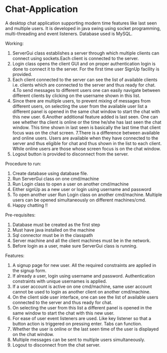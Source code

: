 # Chat-Application
A desktop chat application supporting modern time features like last seen and multiple users. It is developed in java swing using socket programming, multi-threading and event listeners. 
Database used is MySQL.

Working:
1. ServerGui class establishes a server through which multiple clients can connect using sockets.Each client is connected to the   server.
2. Login class opens the client GUI and on proper authentication login is done to connect it to the server. For the first time user SignUp facility is provided.
3. Each client connected to the server can see the list of available clients i.e. clients which are connected to the server and thus ready for chat. 
4.To send messages to different users one can easily navigate between different clients by clicking on the username shown in this list.
5. Since there are multiple users, to prevent mixing of messages from different users, on selecting the user from the available user list a different panel is opened in the same chat window to start the chat with this new user.
6.Another additional feature added is last seen. One can see whether tha client is online or the time he/she has last seen the chat window. This time shown in last seen is basically the last time that client focus was on the chat screen.
7.There is a difference between available and online users. Users are available when they have connected to the server and thus eligible for chat and thus shown in the list to each client. While online users are those whose screen focus is on the chat window.
8. Logout button is provided to disconnect from the server.

Procedure to run:
1. Create database using database file.
2. Run ServerGui class on one cmd/machine
3. Run Login class to open a user on another cmd/machine
4. Either signUp as a new user or login using username and password
5. To open another user Run Login class on another cmd/machine. Multiple users can be opened simultaneously on different machines/cmd.
6. Happy chatting !!

Pre-requisites:
1. Database must be created as the first step
2. Must have java installed on the machine
3. Sql connector must be in the classpath
4. Server machine and all the client machines must be in the network.
5. Before login as a user, make sure ServerGui class is running.

Features:

1. A signup page for new user. All the required constraints are applied in the signup form.
2. If already a user, login using username and password. Authentication constraints with unique usernames is applied.
3. If a user account is active on one cmd/machine, same user account cannot be used to login as another client on another cmd/machine.
4. On the client side user interface, one can see the list of available users connected to the server and thus ready for chat.
5. On selecting the user from this list a different panel is opened in the same window to start the chat with this new user.
6. For ease of user event listeners are used. Like key listener so that a button action is triggered on pressing enter. Tabs can function.
7. Whether the user is online or the last seen time of the user is displayed on the chat window.
8. Multiple messages can be sent to multiple users simultaneously.
9. Logout to disconnect from the chat server.
